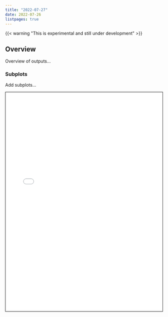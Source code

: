 ```yaml
---
title: "2022-07-27"
date: 2022-07-26
listpages: true
---
```


{{< warning "This is experimental and still under development" >}}

## Overview

Overview of outputs...

### Subplots

Add subplots...

<iframe src="/data/2022_07_27/2022_07_27.html" width="100%" height="700" style="border:1px solid black;"></iframe>